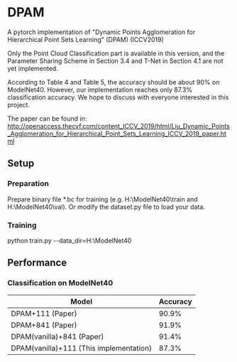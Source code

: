 # DPAM
A pytorch implementation of "Dynamic Points Agglomeration for Hierarchical Point Sets Learning" (DPAM) (ICCV2019)

Only the Point Cloud Classification part is available in this version, and the Parameter Sharing Scheme in Section 3.4 and T-Net in Section 4.1 are not yet implemented. 

According to Table 4 and Table 5, the accuracy should be about 90% on ModelNet40. However, our implementation reaches only 87.3% classification accuracy. We hope to discuss with everyone interested in this project.

The paper can be found in: 
http://openaccess.thecvf.com/content_ICCV_2019/html/Liu_Dynamic_Points_Agglomeration_for_Hierarchical_Point_Sets_Learning_ICCV_2019_paper.html

## Setup
### Preparation
Prepare binary file \*.bc for training (e.g. H:\ModelNet40\train and H:\ModelNet40\val).
Or modify the dataset.py file to load your data.

### Training
python train.py --data_dir=H:\ModelNet40

## Performance
### Classification on ModelNet40

|Model|Accuracy|
|-|-|
|DPAM+111 (Paper)|90.9%|
|DPAM+841 (Paper)|91.9%|
|DPAM(vanilla)+841 (Paper)|91.4%|
|DPAM(vanilla)+111 (This implementation)|87.3%|
